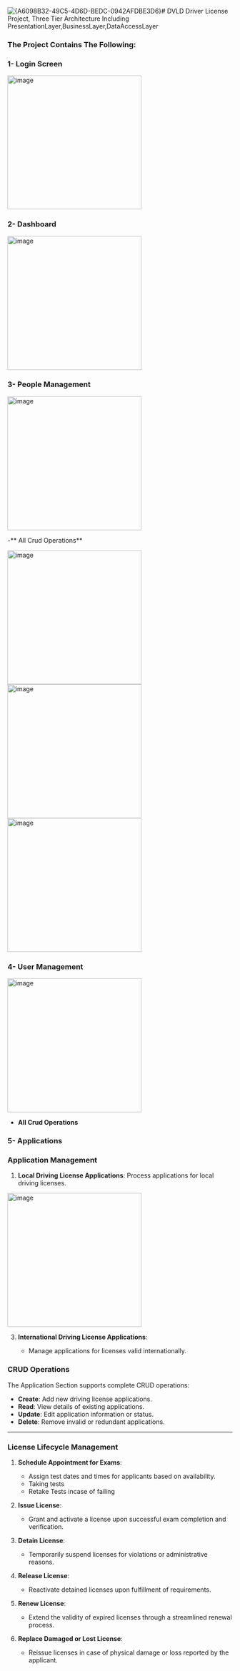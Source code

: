 ![{A6098B32-49C5-4D6D-BEDC-0942AFDBE3D6}](https://github.com/user-attachments/assets/fe02b6db-875f-4e34-934c-116e5d549971)# DVLD
Driver License Project, Three Tier Architecture Including PresentationLayer,BusinessLayer,DataAccessLayer
### The Project Contains The Following:
### 1- Login Screen
<img src="https://github.com/user-attachments/assets/ae6c2c8f-cd07-450b-9a9a-958b9d3925dd" alt="image" width="300"/><br>
### 2- Dashboard
<img src="https://github.com/user-attachments/assets/26eb969d-2c90-4e62-9a62-f48affa6479f" alt="image" width="300"/><br>
### 3- People Management
<img src="https://github.com/user-attachments/assets/d4a8eef9-8a3a-4c2d-86e3-395b94a6a14f" alt="image" width="300"/><br>

-** All Crud Operations**

<img src="https://github.com/user-attachments/assets/f02be46a-b938-4e63-8604-b7aa71abf61a" alt="image" width="300"/><br>
<img src="https://github.com/user-attachments/assets/5333722d-4c71-4322-b21c-3fd35f058ada" alt="image" width="300"/><br>
<img src="https://github.com/user-attachments/assets/dce55feb-fe42-46ff-a113-1857837582b2" alt="image" width="300"/><br>


### 4- User Management
<img src="https://github.com/user-attachments/assets/5eb8ec91-35b9-4012-b664-9052619fa407" alt="image" width="300"/><br>

- **All Crud Operations**

### 5- Applications

### **Application Management**

1. **Local Driving License Applications**:
Process applications for local driving licenses.
   
<img src="https://github.com/user-attachments/assets/3ac760d7-ae70-4eb6-80a1-5613e17058b0" alt="image" width="300"/><br>
  
3. **International Driving License Applications**:
    
    - Manage applications for licenses valid internationally.

### **CRUD Operations**

The Application Section supports complete CRUD operations:

- **Create**: Add new driving license applications.
- **Read**: View details of existing applications.
- **Update**: Edit application information or status.
- **Delete**: Remove invalid or redundant applications.

---

### **License Lifecycle Management**

1. **Schedule Appointment for Exams**:
    - Assign test dates and times for applicants based on availability.
    - Taking tests
    - Retake Tests incase of failing
    
2. **Issue License**:
    - Grant and activate a license upon successful exam completion and verification.
    
3. **Detain License**:
    - Temporarily suspend licenses for violations or administrative reasons.
    
4. **Release License**:
    - Reactivate detained licenses upon fulfillment of requirements.
    
5. **Renew License**:
    - Extend the validity of expired licenses through a streamlined renewal process.
    
6. **Replace Damaged or Lost License**:
    - Reissue licenses in case of physical damage or loss reported by the applicant.
    


